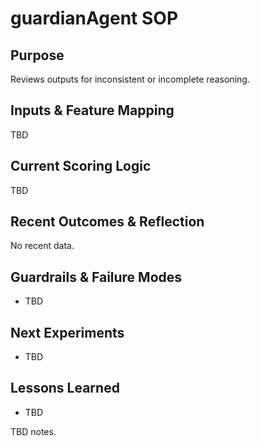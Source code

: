 # guardianAgent SOP

## Purpose
Reviews outputs for inconsistent or incomplete reasoning.

## Inputs & Feature Mapping
TBD

## Current Scoring Logic
TBD

## Recent Outcomes & Reflection
No recent data.

## Guardrails & Failure Modes
- TBD

## Next Experiments
- TBD

## Lessons Learned
- TBD

<!-- Notes from Maintainer -->
TBD notes.
<!-- End Notes from Maintainer -->
